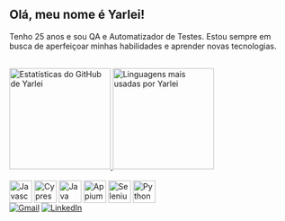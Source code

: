 ## Olá, meu nome é Yarlei!

Tenho 25 anos e sou QA e Automatizador de Testes. Estou sempre em busca de aperfeiçoar minhas habilidades e aprender novas tecnologias.

<br>

<div>
  <a href="https://github.com/yarleicruz98">
    <img height="180em" src="https://github-readme-stats.vercel.app/api?username=yarleicruz98&show_icons=true&theme=radical" alt="Estatísticas do GitHub de Yarlei"/>
    <img height="180em" src="https://github-readme-stats.vercel.app/api/top-langs/?username=yarleicruz98&layout=compact&langs_count=7&theme=radical" alt="Linguagens mais usadas por Yarlei"/>
  </a>
</div>
    
<div style="display: inline-block; flex; align-items: center;"><br>
  <img align="center" alt="Javascript" height="40" width="40" src="https://cdn.jsdelivr.net/gh/devicons/devicon/icons/javascript/javascript-original.svg" title="JavaScript">
  <img align="center" alt="Cypress" height="40" width="40" src="https://cdn.discordapp.com/attachments/1001284237221171221/1167452259672674325/channels4_profile-PhotoRoom.png-PhotoRoom.png?ex=654e2da4" title="Cypress">
  <img align="center" alt="Java" height="40" width="40" src="https://cdn.jsdelivr.net/gh/devicons/devicon/icons/java/java-original.svg" title="Java">
  <img align="center" alt="Appium" height="40" width="40" src="https://static-00.iconduck.com/assets.00/appium-icon-2044x2048-8eq3vjix.png" title="Appium">
  <img align="center" alt="Selenium" height="40" width="40" src="https://upload.wikimedia.org/wikipedia/commons/d/d5/Selenium_Logo.png" title="Selenium">
  <img align="center" alt="Python" height="40" width="40" src="https://cdn.jsdelivr.net/gh/devicons/devicon/icons/python/python-original.svg" title="Python">
</div>

<br>

<div>
  <a href="mailto:yarleicruz1998@gmail.com"><img src="https://img.shields.io/badge/-Gmail-%23333?style=for-the-badge&logo=gmail&logoColor=white" target="_blank" alt="Gmail"></a>
  <a href="https://www.linkedin.com/in/yarleicruz98/" target="_blank"><img src="https://img.shields.io/badge/-LinkedIn-%230077B5?style=for-the-badge&logo=linkedin&logoColor=white" target="_blank" alt="LinkedIn"></a>
</div>
